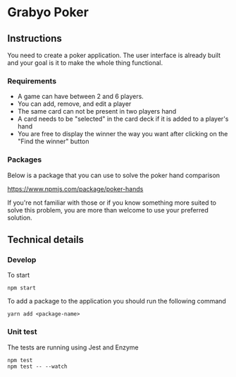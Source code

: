 # Grabyo Poker

## Instructions

You need to create a poker application. The user interface is already built and your goal is it to make the whole thing functional.

### Requirements

* A game can have between 2 and 6 players.
* You can add, remove, and edit a player
* The same card can not be present in two players hand
* A card needs to be "selected" in the card deck if it is added to a player's hand
* You are free to display the winner the way you want after clicking on the "Find the winner" button

### Packages

Below is a package that you can use to solve the poker hand comparison

https://www.npmjs.com/package/poker-hands

If you're not familiar with those or if you know something more suited to solve this problem, you are more than welcome to use your preferred solution.

## Technical details

### Develop

To start

```
npm start
```

To add a package to the application you should run the following command

```
yarn add <package-name>
```

### Unit test

The tests are running using Jest and Enzyme

```
npm test
npm test -- --watch
```
